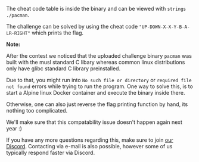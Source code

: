 The cheat code table is inside the binary and can be viewed with `strings ./pacman`.

The challenge can be solved by using the cheat code `"UP-DOWN-X-X-Y-B-A-LR-RIGHT"` which prints the flag.

**Note:**

After the contest we noticed that the uploaded challenge binary `pacman` was built with the musl standard C libary
whereas common linux distributions only have glibc standard C library preinstalled.

Due to that, you might run into `No such file or directory` or `required file not found` errors while trying to run the program.
One way to solve this, is to start a Alpine linux Docker container and execute the binary inside there.

Otherwise, one can also just reverse the flag printing function by hand, its nothing too complicated.

We'll make sure that this compatability issue doesn't happen again next year :)

If you have any more questions regarding this, make sure to join [our Discord](https://discord.gg/Vm7N64M7). Contacting via e-mail is also possible, however some of us typically respond faster via Discord.
